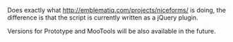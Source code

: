 Does exactly what http://emblematiq.com/projects/niceforms/ is doing, the difference is that the script is currently written as a jQuery plugin.

Versions for Prototype and MooTools will be also available in the future.
